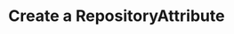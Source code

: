 ---
# !!! Warning: Do not edit this file; any changes must be replicated in Excel !!!
permalink: use-case-consumption-create-a-repositoryattribute
redirect_from:
  - /use-case-consumption-create-an-attribute
published: true
title: "Create a RepositoryAttribute"
type: use-case
toc: true
sidebar:
  - title: "Integrate Enmeshed"
    nav: "docs_integrate"
properties:
  - id: RA1
  - component: Runtime
  - layer: Consumption
  - facade: AttributesFacade
  - function: createRepositoryAttribute
  - description:
  - feature category: Normalized attributes
  - tech category: Attributes
  - status: DONE
  - documentation status: DONE
  - comments: We cannot create RelationshipAttributes with this UseCase
  - actor: Identity
  - trigger: REST API
  - precondition:
  - result:
  - priority: n/a
  - complexity: n/a
  - size: n/a
  - created_at:
  - changed_at:
  - api_route_regex: post /api/v2/Attributes
  - published: default
  - link: use-case-consumption-create-a-repositoryattribute
require:
required_by:
api_route_regex: ^post /api/v2/Attributes$
---